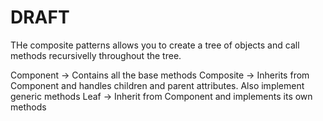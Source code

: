 # DRAFT
THe composite patterns allows you to create a tree of objects and call methods recursivelly throughout the tree.

Component -> Contains all the base methods
Composite -> Inherits from Component and handles children and parent attributes. Also implement generic methods
Leaf -> Inherit from Component and implements its own methods